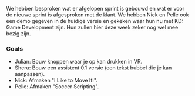 We hebben besproken wat er afgelopen sprint is gebouwd en wat er voor de nieuwe sprint is afgesproken met de klant. We hebben Nick en Pelle ook een demo gegeven in de huidige versie en gekeken waar hun nu met KD: Game Development zijn. Hun zullen hier deze week zeker nog wel mee bezig zijn.

### Goals
- Julian: Bouw knoppen waar je op kan drukken in VR.
- Sheru: Bouw een assistent 0.1 versie (een tekst bubbel die je kan aanpassen).
- Nick: Afmaken "I Like to Move It!".
- Pelle: Afmaken "Soccer Scripting".